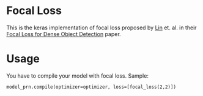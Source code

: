 # Focal Loss
This is the keras implementation of focal loss proposed by [Lin](https://vision.cornell.edu/se3/people/tsung-yi-lin/) et. al. in their [Focal Loss for Dense Object Detection](https://arxiv.org/abs/1708.02002) paper.
# Usage
You have to compile your model with focal loss.
Sample:
```
model_prn.compile(optimizer=optimizer, loss=[focal_loss(2,2)])
```

